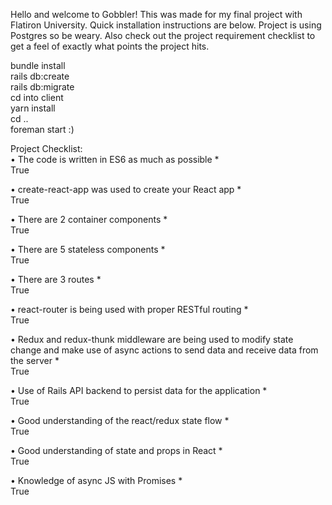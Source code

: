 Hello and welcome to Gobbler! This was made for my final project with Flatiron University. Quick installation instructions are below. Project is using Postgres so be weary. Also check out the project requirement checklist to get a feel of exactly what points the project hits. 

bundle install  
rails db:create   
rails db:migrate  
cd into client    
yarn install   
cd ..   
foreman start :)  


Project Checklist:   
• The code is written in ES6 as much as possible *  
  True  

• create-react-app was used to create your React app *  
  True  

• There are 2 container components *  
  True  

• There are 5 stateless components *  
  True  

• There are 3 routes *  
  True  

• react-router is being used with proper RESTful routing *  
  True  

• Redux and redux-thunk middleware are being used to modify state change and make use of async actions     to send data and receive data from   the server *  
  True  

• Use of Rails API backend to persist data for the application *  
  True  

• Good understanding of the react/redux state flow *  
  True  

• Good understanding of state and props in React *  
  True  

• Knowledge of async JS with Promises *  
  True  




